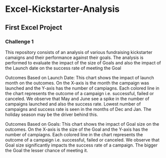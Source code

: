 # Excel-Kickstarter-Analysis

## First Excel Project

### Challenge 1

This repository consists of an analysis of various fundraising kickstarter camaigns and their performance against their goals. The analysis is performed to evaluate the impact of the size of Goals and also the impact of the Launch date on the success rate of meeting the Goal

Outcomes Based on Launch Date: This chart shows the impact of launch month on the outcomes. On the X-axis is the month the campaign was launched and the Y-axis has the number of campiagns. Each colored line in the chart represents the outcome of a campaign i.e. successful, failed or canceled.
We observe that May and June see a spike in the number of campaigns launched and also the success rate.
Lowest number of campaigns and success rate is seen in the months of Dec and Jan. The holiday season may be the driver behind this.

Outcomes Based on Goals: This chart shows the impact of Goal size on the outcomes. On the X-axis is the size of the Goal and the Y-axis has the number of campiagns. Each colored line in the chart represents the outcome of a campaign i.e. successful, failed or canceled.
We observe that Goal size significantly impacts the success rate of a campaign. The bigger the Goal the lesser chance of meeting it.

